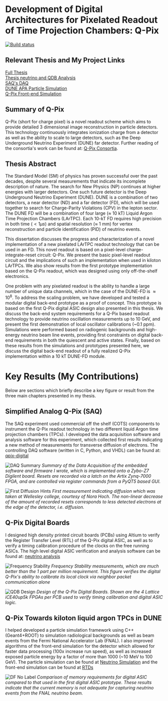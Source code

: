 # Development of Digital Architectures for Pixelated Readout of Time Projection Chambers: Q-Pix

[![Build status](https://github.com/dcroote/stanford-thesis-example/workflows/CI/badge.svg?branch=master)](https://github.com/dcroote/stanford-thesis-example/actions?query=workflow%3ACI+branch%3Amaster)

## Relevant Thesis and My Project Links

[Full Thesis](https://github.com/kkeefe/qp_dissertation/blob/main/keefe_qpix_thesis_2023_final.pdf)\
[Thesis neutrino and QDB Analysis](https://github.com/kkeefe/neutAna)\
[SAQ's DAQ](https://github.com/kkeefe/qpix-digital/tree/master)\
[DUNE APA Particle Simulation](https://github.com/kkeefe/qpixg4)\
[Q-Pix Front-end Simulation](https://github.com/kkeefe/qpixrtd)

## Summary of Q-Pix

Q-Pix (short for charge pixel) is a novel readout scheme which aims to provide detailed 3 dimensional image reconstruction in particle detectors.
This technology continuously integrates ionization charge from a detector as well as the ability to scale to large detectors, such as the Deep Underground Neutrino Experiment (DUNE) far detector.
Further reading of the consortia's work can be found at: [Q-Pix Consortia](https://www.qpix.work/).

## Thesis Abstract

The Standard Model (SM) of physics has proven successful over the past decades, despite several measurements that indicate its incomplete description of nature.
The search for New Physics (NP) continues at higher energies with larger detectors.
One such future detector is the Deep Underground Neutrino Experiment (DUNE).
DUNE is a combination of two detectors, a near detector (ND) and a far detector (FD), which will be used together to search for Charge-Parity Violations (CPV) in the lepton sector.
The DUNE FD will be a combination of four large ($\approx$ 10 kT) Liquid Argon Time Projection Chambers (LArTPC).
Each 10-kT FD requires high precision in both time ($< 1 \mu s$) and spatial resolution ($\approx$ 1 mm) for vertex reconstruction and particle identification (PID) of neutrino events.

This dissertation discusses the progress and characterization of a novel implementation of a new pixelated LArTPC readout technology that can be used in an FD.
This novel readout is based on a pixel-level charge-integrate-reset circuit: Q-Pix.
We present the basic pixel-level readout circuit and the implications of such an implementation when used in kiloton LArTPCs.
We also show results from the first prototype implementation based on the Q-Pix readout, which was designed using only off-the-shelf electronics.

One problem with any pixelated readout is the ability to handle a large number of unique data channels, which in the case of the DUNE-FD is $\approx 10^8$.
To address the scaling problem, we have developed and tested a modular digital back-end prototype as a proof of concept.
This prototype is based on the first Q-Pix digital ASIC design also presented in this thesis.
We discuss the back-end system requirements for a Q-Pix based readout technology to provide neutrino oscillation measurements up to 10 GeV, and present the first demonstration of local oscillator calibrations (~0.1 ppm).
Simulations were performed based on radiogenic backgrounds and high-energy neutrino beam line events, providing first constraints on digital back-end requirements in both the quiescent and active states.
Finally, based on these results from the simulations and prototypes presented here, we discuss the digital back-end readout of a fully realized Q-Pix implementation within a 10 kT DUNE-FD module.


# Key Results (My Contributions)

Below are sections which briefly describe a key figure or result from the three main chapters presented in my thesis.

## Simplified Analog Q-Pix (SAQ)

The SAQ experiment used commercial off the shelf (COTS) components to instrument the Q-Pix readout technology in two different liquid Argon time projection chambers (TPCs).
I developed the data acquisition software and analysis software for this experiment, which collected first results indicating a new method of measurements for transverse diffusion of electrons.
The controlling DAQ software (written in C, Python, and VHDL) can be found at: [qpix-digital](https://github.com/kkeefe/qpix-digital/tree/master)

![DAQ Summary](https://github.com/kkeefe/qp_dissertation/blob/main/images/saq_daq_firmware_summary.png)
*Summary of the Data Acquisition of the embedded software and firmware I wrote, which is implemented onto a Zybo-Z7 Digilent board. Resets are recorded via a latch on the Artix Zynq-7000 FPGA, and are controlled via register commands from a PyQT5 based GUI.*

![First Diffusion Hints](https://github.com/kkeefe/qp_dissertation/blob/main/images/SAQ_first_diffusion_measurement.png)
*First measurement indicating diffusion which was taken at Wellesley college, courtesy of Nora Hoch. The non-linear decrease of the amount of recorded resets corresponds to less detected electrons at the edge of the detector, i.e. diffusion.*

## Q-Pix Digital Boards

I designed high density printed circuit boards (PCBs) using Altium to verify the Register Transfer Level (RTL) of the Q-Pix digital ASIC, as well as to verify a timing calibration procedure of the clocks on the free running ASICs.
The high level digital ASIC verification and analysis software can be found at: [neutrino analysis](https://github.com/kkeefe/neutAna)

![Frequency Stability](https://github.com/kkeefe/qp_dissertation/blob/main/images/interrogation_ppm_diff.png)
*Frequency Stability measurements, which are much better than the 1 part per million requirement. This figure verifies the digital Q-Pix's ability to calibrate its local clock via neighbor packet communication alone*

![QDB Design](https://github.com/kkeefe/qp_dissertation/blob/main/images/qdb_closeup.jpg)
*Design of the Q-Pix Digital Boards. Shown are the 4 Lattice iCE40up5k FPGAs per PCB used to verify timing calibration and digital ASIC logic.*


## Q-Pix Towards kiloton liquid argon TPCs in DUNE

I helped developed a particle simulation framework using C++ (Geant4+ROOT) to simulation radiological backgrounds as well as beam events from the Fermi National Accelerator Lab (FNAL).
I also improved algorithms of the front-end simulation for the detector which allowed for faster data processing (100x increase run speed), as well as increased exposed particle energy by a factor of more than 1000 (~10 MeV to 100 GeV).
The particle simulation can be found at [Neutrino Simulation](https://github.com/kkeefe/qpixg4) and the front-end simulation can be found at [RTDs](https://github.com/kkeefe/qpixrtd)

![DF No Label](https://github.com/kkeefe/qp_dissertation/blob/main/images/df_nolabel_line.png)
*Comparison of memory requirements for digital ASIC compared to that used in the first digital ASIC prototype. These results indicate that the current memory is not adequate for capturing neutrino events from the FNAL neutrino beam.*
